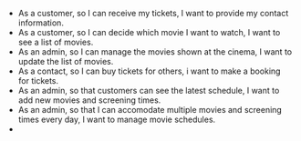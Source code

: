 - As a customer, so I can receive my tickets, I want to provide my contact information.
- As a customer, so I can decide which movie I want to watch, I want to see a list of movies.
- As an admin, so I can manage the movies shown at the cinema, I want to update the list of movies.
- As a contact, so I can buy tickets for others, i want to make a booking for tickets.
- As an admin, so that customers can see the latest schedule, I want to add new movies and screening times.
- As an admin, so that I can accomodate multiple movies and screening times every day, I want to manage movie schedules.
-